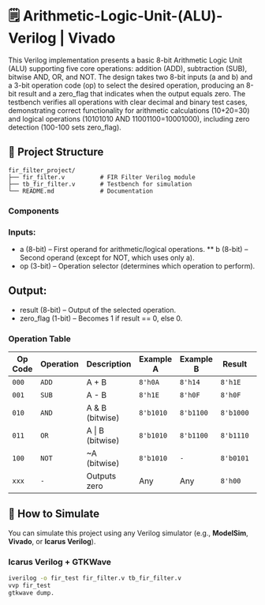 # 🗒️ Arithmetic-Logic-Unit-(ALU)-Verilog | Vivado
This Verilog implementation presents a basic 8-bit Arithmetic Logic Unit (ALU) supporting five core operations: addition (ADD), subtraction (SUB), bitwise AND, OR, and NOT. The design takes two 8-bit inputs (a and b) and a 3-bit operation code (op) to select the desired operation, producing an 8-bit result and a zero_flag that indicates when the output equals zero. The testbench verifies all operations with clear decimal and binary test cases, demonstrating correct functionality for arithmetic calculations (10+20=30) and logical operations (10101010 AND 11001100=10001000), including zero detection (100-100 sets zero_flag). 
## 📁 Project Structure
```
fir_filter_project/
├── fir_filter.v          # FIR Filter Verilog module
├── tb_fir_filter.v       # Testbench for simulation
└── README.md             # Documentation

```

### Components
### Inputs:
* a (8-bit) – First operand for arithmetic/logical operations.
** b (8-bit) – Second operand (except for NOT, which uses only a).
* op (3-bit) – Operation selector (determines which operation to perform).
## Output:
* result (8-bit) – Output of the selected operation.
* zero_flag (1-bit) – Becomes 1 if result == 0, else 0.
### Operation Table
| Op Code | Operation | Description          | Example A | Example B | Result   | Zero Flag |
|---------|-----------|----------------------|-----------|-----------|----------|-----------|
| `000`   | `ADD`     | A + B                | `8'h0A`   | `8'h14`   | `8'h1E`  | `0`       |
| `001`   | `SUB`     | A - B                | `8'h1E`   | `8'h0F`   | `8'h0F`  | `0`       |
| `010`   | `AND`     | A & B (bitwise)      | `8'b1010` | `8'b1100` | `8'b1000`| `0`       |
| `011`   | `OR`      | A \| B (bitwise)     | `8'b1010` | `8'b1100` | `8'b1110`| `0`       |
| `100`   | `NOT`     | ~A (bitwise)         | `8'b1010` | `-`       | `8'b0101`| `0`       |
| `xxx`   | `-`       | Outputs zero         | Any       | Any       | `8'h00`  | `1`       |


## 🧪 How to Simulate

You can simulate this project using any Verilog simulator (e.g., **ModelSim**, **Vivado**, or **Icarus Verilog**).

### Icarus Verilog + GTKWave

```bash
iverilog -o fir_test fir_filter.v tb_fir_filter.v
vvp fir_test
gtkwave dump.




